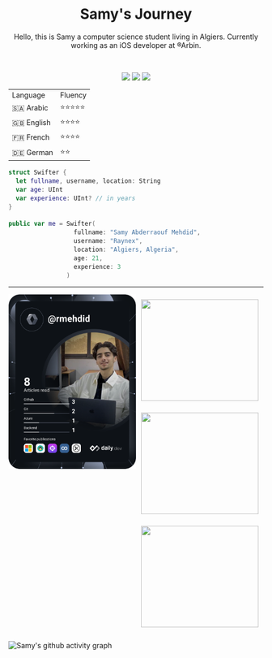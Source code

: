 <h1 align="center"> 
  <b>Samy's Journey</b> 
</h1>
 
<p align="center"> Hello, this is Samy a computer science student living in Algiers. Currently working as an iOS developer at ®Arbin. </p>
 
<br>
  
<p>  
<div align="center">
  <img src="https://img.shields.io/badge/-Swift-c58545?style=for-the-badge&logo=swift&logoColor=c58545&labelColor=282828">
  <img src="https://img.shields.io/badge/GIT-E44C30?style=for-the-badge&logo=git&logoColor=white">
  <img src="https://img.shields.io/badge/-Apple-98b982?style=for-the-badge&logo=apple&logoColor=98b982&labelColor=282828">
</div>  
</p>  
  <table width="100%" align="center"> 
  <tr>
    <td>Language</td>
    <td>Fluency</td> 
  </tr>
  <tr>
    <td>🇸🇦 Arabic</td>
    <td>⭐️⭐️⭐️⭐️⭐️</td>
  </tr>
  <tr>
    <td>🇬🇧 English</td>
    <td>⭐️⭐️⭐️⭐️</td>
  </tr> 
  <tr> 
    <td>🇫🇷 French</td>
    <td>⭐️⭐️⭐️⭐️</td>
  </tr>
  <tr>
    <td>🇩🇪 German</td>
    <td>⭐️⭐️</td>
  </tr> 
</table>

```swift
struct Swifter {
  let fullname, username, location: String
  var age: UInt
  var experience: UInt? // in years
}
  
public var me = Swifter(
                  fullname: "Samy Abderraouf Mehdid",
                  username: "Raynex",
                  location: "Algiers, Algeria",
                  age: 21,
                  experience: 3
                )
```
<hr>
<div style="display: flex; flex-wrap: wrap;">
  <div style="flex-basis: 50%;">
    <a href="https://app.daily.dev/rmehdid"><img src="https://github.com/RMehdid/RMehdid/blob/main/devcard.svg" width="400" alt="Samy Abderraouf Mehdid's Dev Card"/></a>
  </div>
  <div style="display: flex; flex-direction: column; flex-basis: 50%; justify-content: space-between;">
    <div style="flex-basis: calc(33.33% - 10px); margin: 5px; padding: 5px;">
      <img width="100%" height = "200px" src="https://github-readme-stats.vercel.app/api/top-langs/?username=RMehdid&layout=compact&theme=tokyonight" /> 
    </div>
    <div style="flex-basis: calc(33.33% - 10px); margin: 5px; padding: 5px;">
      <img width="100%" height="200px" src="https://github-readme-streak-stats.herokuapp.com/?user=RMehdid&theme=tokyonight" />
    </div>
    <div style="flex-basis: calc(33.33% - 10px); margin: 5px; padding: 5px;">
      <img width="100%" height = "200px" src="https://awesome-github-stats.azurewebsites.net/user-stats/RMehdid?theme=tokyonight&show_icons=true&cardType=github" />
    </div>
  </div>
</div>

</p>

![Samy's github activity graph](https://github-readme-activity-graph.cyclic.app/graph?username=RMehdid&theme=tokyo-night)
